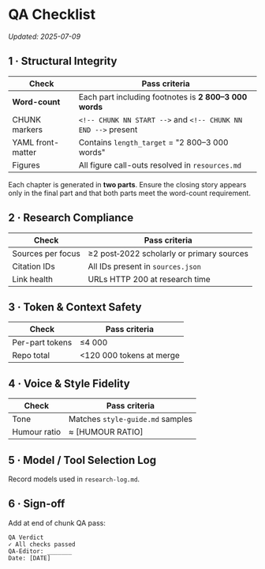 # QA Checklist
*Updated: 2025-07-09*

## 1 · Structural Integrity
| Check | Pass criteria |
|-------|---------------|
| **Word-count** | Each part including footnotes is **2 800–3 000 words** |
| CHUNK markers | `<!-- CHUNK NN START -->` and `<!-- CHUNK NN END -->` present |
| YAML front-matter | Contains `length_target` = "2 800–3 000 words" |
| Figures | All figure call-outs resolved in `resources.md` |

Each chapter is generated in **two parts**. Ensure the closing story appears only in the final part and that both parts meet the word-count requirement.

## 2 · Research Compliance
| Check | Pass criteria |
|-------|---------------|
| Sources per focus | ≥2 post‑2022 scholarly or primary sources |
| Citation IDs | All IDs present in `sources.json` |
| Link health | URLs HTTP 200 at research time |

## 3 · Token & Context Safety
| Check | Pass criteria |
|-------|---------------|
| Per-part tokens | ≤4 000 |
| Repo total | <120 000 tokens at merge |

## 4 · Voice & Style Fidelity
| Check | Pass criteria |
|-------|---------------|
| Tone | Matches `style-guide.md` samples |
| Humour ratio | ≈ [HUMOUR RATIO] |

## 5 · Model / Tool Selection Log
Record models used in `research-log.md`.

## 6 · Sign-off
Add at end of chunk QA pass:
```
QA Verdict
✓ All checks passed
QA-Editor: _______
Date: [DATE]
```

